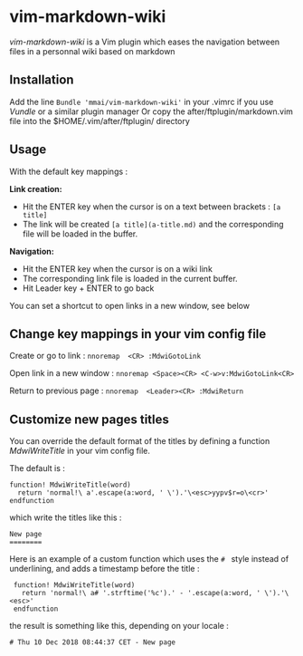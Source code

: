 vim-markdown-wiki
================

*vim-markdown-wiki* is a Vim plugin which eases the navigation between files in a personnal wiki based on markdown 

Installation
-------------

 Add the line `Bundle 'mmai/vim-markdown-wiki'` in your .vimrc if you use *Vundle* or a similar plugin manager
 Or copy the after/ftplugin/markdown.vim file into the $HOME/.vim/after/ftplugin/ directory

Usage
-----

With the default key mappings :

**Link creation:**

 - Hit the ENTER key when the cursor is on a text between brackets : `[a title]`
 - The link will be created  `[a title](a-title.md)` and the corresponding file will be loaded in the buffer.

**Navigation:**

 - Hit the ENTER key when the cursor is on a wiki link
 - The corresponding link file is loaded in the current buffer.
 - Hit Leader key + ENTER to go back
 
 You can set a shortcut to open links in a new window, see below

Change key mappings in your vim config file
--------

Create or go to link :
`nnoremap  <CR> :MdwiGotoLink`

Open link in a new window :
`nnoremap <Space><CR> <C-w>v:MdwiGotoLink<CR>`

Return to previous page  :
`nnoremap  <Leader><CR> :MdwiReturn`

Customize new pages titles
--------

You can override the default format of the titles by defining a function _MdwiWriteTitle_ in your vim config file.

The default is :

```vim
function! MdwiWriteTitle(word)
  return 'normal!\ a'.escape(a:word, ' \').'\<esc>yypv$r=o\<cr>'
endfunction
```

which write the titles like this :

```
New page
========

```

Here is an example of a custom function which uses the `# ` style instead of underlining, and adds a timestamp before the title :

```vim
 function! MdwiWriteTitle(word)
   return 'normal!\ a# '.strftime('%c').' - '.escape(a:word, ' \').'\<esc>'
 endfunction
```

the result is something like this, depending on your locale : 

```
# Thu 10 Dec 2018 08:44:37 CET - New page

```


